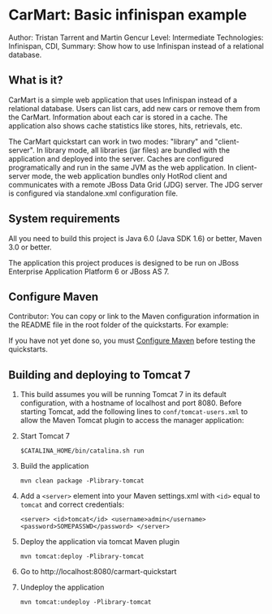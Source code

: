 CarMart: Basic infinispan example
=================================
Author: Tristan Tarrent and Martin Gencur
Level: Intermediate
Technologies: Infinispan, CDI,
Summary: Show how to use Infinispan instead of a relational database.

What is it?
-----------

CarMart is a simple web application that uses Infinispan instead of a relational database.
Users can list cars, add new cars or remove them from the CarMart. Information about each car
is stored in a cache. The application also shows cache statistics like stores, hits, retrievals, etc.

The CarMart quickstart can work in two modes: "library" and "client-server". In library mode, 
all libraries (jar files) are bundled with the application and deployed into the server. Caches are
configured programatically and run in the same JVM as the web application. In client-server mode, 
the web application bundles only HotRod client and communicates with a remote JBoss Data Grid (JDG) server. 
The JDG server is configured via standalone.xml configuration file.


System requirements
-------------------

All you need to build this project is Java 6.0 (Java SDK 1.6) or better, Maven 3.0 or better.

The application this project produces is designed to be run on JBoss Enterprise Application Platform 6 or JBoss AS 7. 

 
Configure Maven
---------------

Contributor: You can copy or link to the Maven configuration information in the README file in the root folder of the quickstarts. For example:

If you have not yet done so, you must [Configure Maven](../README.md#configure-maven-) before testing the quickstarts.


Building and deploying to Tomcat 7
----------------------------------

1) This build assumes you will be running Tomcat 7 in its default
   configuration, with a hostname of localhost and port 8080. Before starting
   Tomcat, add the following lines to `conf/tomcat-users.xml` to allow the Maven
   Tomcat plugin to access the manager application:

    <role rolename="manager-script"/>
    <user username="admin" password="SOMEPASSWD" roles="manager-script"/>
    
2) Start Tomcat 7

    `$CATALINA_HOME/bin/catalina.sh run`

3) Build the application

    `mvn clean package -Plibrary-tomcat`

4) Add a `<server>` element into your Maven settings.xml with `<id>` equal to `tomcat` and correct credentials:

    `<server>
         <id>tomcat</id>
         <username>admin</username>
         <password>SOMEPASSWD</password>
     </server>`

5) Deploy the application via tomcat Maven plugin

    `mvn tomcat:deploy -Plibrary-tomcat`

6) Go to http://localhost:8080/carmart-quickstart

7) Undeploy the application

    `mvn tomcat:undeploy -Plibrary-tomcat`

